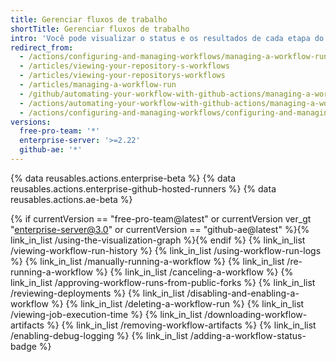 ```yaml
---
title: Gerenciar fluxos de trabalho
shortTitle: Gerenciar fluxos de trabalho
intro: 'Você pode visualizar o status e os resultados de cada etapa do seu fluxo de trabalho, cancelar um fluxo de trabalho pendente, {% if currentVersion == "free-pro-team@latest" or currentVersion ver_gt "enterprise-server@3.0" or currentVersion == "github-ae@latest" %}revisar implantações, {% endif %}visualizar acúmulos de execução de trabalhos faturáveis, depurar e executar novamente um fluxo de trabalho que falhou, pesquisar e fazer o download de registros e artefatos.'
redirect_from:
  - /actions/configuring-and-managing-workflows/managing-a-workflow-run
  - /articles/viewing-your-repository-s-workflows
  - /articles/viewing-your-repositorys-workflows
  - /articles/managing-a-workflow-run
  - /github/automating-your-workflow-with-github-actions/managing-a-workflow-run
  - /actions/automating-your-workflow-with-github-actions/managing-a-workflow-run
  - /actions/configuring-and-managing-workflows/configuring-and-managing-workflow-files-and-runs
versions:
  free-pro-team: '*'
  enterprise-server: '>=2.22'
  github-ae: '*'
---
```


{% data reusables.actions.enterprise-beta %}
{% data reusables.actions.enterprise-github-hosted-runners %}
{% data reusables.actions.ae-beta %}

{% if currentVersion == "free-pro-team@latest" or currentVersion ver_gt "enterprise-server@3.0" or currentVersion == "github-ae@latest" %}{% link_in_list /using-the-visualization-graph %}{% endif %}
{% link_in_list /viewing-workflow-run-history %}
{% link_in_list /using-workflow-run-logs %}
{% link_in_list /manually-running-a-workflow %}
{% link_in_list /re-running-a-workflow %}
{% link_in_list /canceling-a-workflow %}
{% link_in_list /approving-workflow-runs-from-public-forks %}
{% link_in_list /reviewing-deployments %}
{% link_in_list /disabling-and-enabling-a-workflow %}
{% link_in_list /deleting-a-workflow-run %}
{% link_in_list /viewing-job-execution-time %}
{% link_in_list /downloading-workflow-artifacts %}
{% link_in_list /removing-workflow-artifacts %}
{% link_in_list /enabling-debug-logging %}
{% link_in_list /adding-a-workflow-status-badge %}
